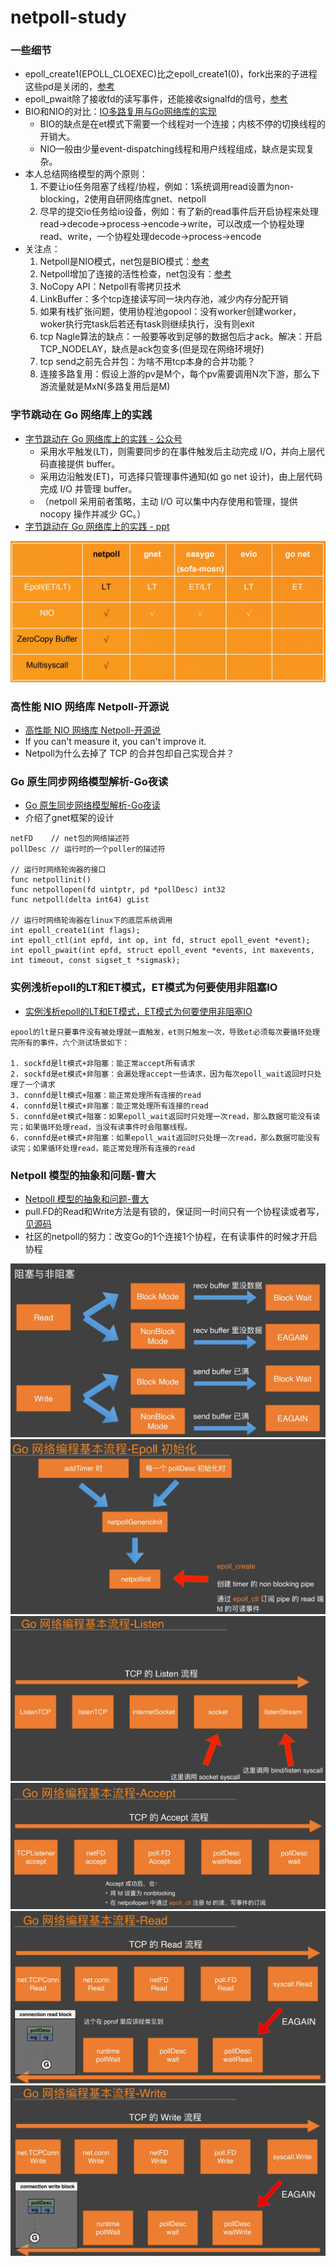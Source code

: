# netpoll-study

### 一些细节
* epoll_create1(EPOLL_CLOEXEC)比之epoll_create1(0)，fork出来的子进程这些pd是关闭的，[参考](https://learnku.com/articles/13580)
* epoll_pwait除了接收fd的读写事件，还能接收signalfd的信号，[参考](https://cloud.tencent.com/developer/ask/sof/223634)
* BIO和NIO的对比：[IO多路复用与Go网络库的实现](https://ninokop.github.io/2018/02/18/go-net/#non-blocking-IO)
  * BIO的缺点是在et模式下需要一个线程对一个连接；内核不停的切换线程的开销大。
  * NIO一般由少量event-dispatching线程和用户线程组成，缺点是实现复杂。
* 本人总结网络模型的两个原则：
  1. 不要让io任务阻塞了线程/协程，例如：1系统调用read设置为non-blocking，2使用自研网络库gnet、netpoll
  1. 尽早的提交io任务给io设备，例如：有了新的read事件后开启协程来处理read->decode->process->encode->write，可以改成一个协程处理read、write，一个协程处理decode->process->encode
* 关注点：
  1. Netpoll是NIO模式，net包是BIO模式：[参考](https://www.cloudwego.io/zh/docs/netpoll/overview/)
  2. Netpoll增加了连接的活性检查，net包没有：[参考](https://www.cloudwego.io/zh/docs/netpoll/overview/)
  3. NoCopy API：Netpoll有零拷贝技术
  4. LinkBuffer：多个tcp连接读写同一块内存池，减少内存分配开销
  5. 如果有栈扩张问题，使用协程池gopool：没有worker创建worker，woker执行完task后若还有task则继续执行，没有则exit
  6. tcp Nagle算法的缺点：一般要等收到足够的数据包后才ack。解决：开启TCP_NODELAY，缺点是ack包变多(但是现在网络环境好)
  7. tcp send之前先合并包：为啥不用tcp本身的合并功能？
  8. 连接多路复用：假设上游的pv是M个，每个pv需要调用N次下游，那么下游流量就是MxN(多路复用后是M)

### 字节跳动在 Go 网络库上的实践
* [字节跳动在 Go 网络库上的实践 - 公众号](https://mp.weixin.qq.com/s/wSaJYg-HqnYY4SdLA2Zzaw)
  * 采用水平触发(LT)，则需要同步的在事件触发后主动完成 I/O，并向上层代码直接提供 buffer。
  * 采用边沿触发(ET)，可选择只管理事件通知(如 go net 设计)，由上层代码完成 I/O 并管理 buffer。
  * （netpoll 采用前者策略，主动 I/O 可以集中内存使用和管理，提供 nocopy 操作并减少 GC。）
* [字节跳动在 Go 网络库上的实践 - ppt](images/byte_dance.pdf)

![img](images/net_framework.jpg)

### 高性能 NIO 网络库 Netpoll-开源说
* [高性能 NIO 网络库 Netpoll-开源说](https://www.bilibili.com/video/BV17U4y1K7TC)
* If you can't measure it, you can't improve it.
* Netpoll为什么去掉了 TCP 的合并包却自己实现合并？

### Go 原生同步网络模型解析-Go夜读
* [Go 原生同步网络模型解析-Go夜读](https://www.bilibili.com/video/BV13E411B721)
* 介绍了gnet框架的设计

```
netFD    // net包的网络描述符
pollDesc // 运行时的一个poller的描述符

// 运行时网络轮询器的接口
func netpollinit()
func netpollopen(fd uintptr, pd *pollDesc) int32
func netpoll(delta int64) gList
 
// 运行时网络轮询器在linux下的底层系统调用
int epoll_create1(int flags);
int epoll_ctl(int epfd, int op, int fd, struct epoll_event *event);
int epoll_pwait(int epfd, struct epoll_event *events, int maxevents, int timeout, const sigset_t *sigmask);
```

### 实例浅析epoll的LT和ET模式，ET模式为何要使用非阻塞IO
* [实例浅析epoll的LT和ET模式，ET模式为何要使用非阻塞IO](https://learnku.com/articles/51861)

```
epool的lt是只要事件没有被处理就一直触发，et则只触发一次，导致et必须每次要循环处理完所有的事件，六个测试场景如下：

1. sockfd是lt模式+非阻塞：能正常accept所有请求
2. sockfd是et模式+非阻塞：会漏处理accept一些请求，因为每次epoll_wait返回时只处理了一个请求
3. connfd是lt模式+阻塞：能正常处理所有连接的read
4. connfd是lt模式+非阻塞：能正常处理所有连接的read
5. connfd是et模式+阻塞：如果epoll_wait返回时只处理一次read，那么数据可能没有读完；如果循环处理read，当没有读事件时会阻塞线程。
6. connfd是et模式+非阻塞：如果epoll_wait返回时只处理一次read，那么数据可能没有读完；如果循环处理read，能正常处理所有连接的read
```

### Netpoll 模型的抽象和问题-曹大
* [Netpoll 模型的抽象和问题-曹大](https://www.bilibili.com/video/BV1Lt4y1h7Zu)
* pull.FD的Read和Write方法是有锁的，保证同一时间只有一个协程读或者写，[见源码](https://github.com/golang/go/blob/go1.16.10/src/internal/poll/fd_unix.go#L142)
* 社区的netpoll的努力：改变Go的1个连接1个协程，在有读事件的时候才开启协程

![img](images/read_write_block_mode.jpg)
![img](images/netpollinit.jpg)
![img](images/net_listen.jpg)
![img](images/net_accept.jpg)
![img](images/net_read.jpg)
![img](images/net_write.jpg)

